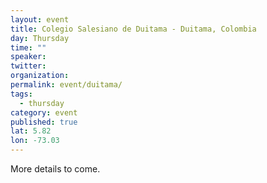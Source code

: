 ```yaml
---
layout: event
title: Colegio Salesiano de Duitama - Duitama, Colombia
day: Thursday
time: ""
speaker: 
twitter: 
organization: 
permalink: event/duitama/
tags: 
  - thursday
category: event
published: true
lat: 5.82
lon: -73.03
---
```


More details to come.




 
